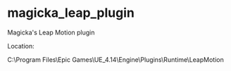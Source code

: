 # magicka_leap_plugin
Magicka's Leap Motion plugin

Location:

C:\Program Files\Epic Games\UE_4.14\Engine\Plugins\Runtime\LeapMotion
